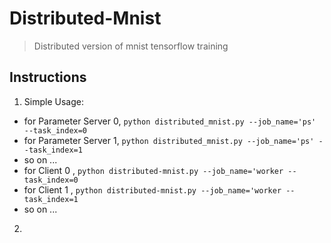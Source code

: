# Distributed-Mnist
> Distributed version of mnist tensorflow training

## Instructions
1. Simple Usage: 
 - for Parameter Server 0, ```python distributed_mnist.py --job_name='ps' --task_index=0```
 - for Parameter Server 1, ```python distributed_mnist.py --job_name='ps' --task_index=1```
 - so on ...
 - for Client 0          , ```python distributed-mnist.py --job_name='worker --task_index=0```
 - for Client 1          , ```python distributed-mnist.py --job_name='worker --task_index=1```
 - so on ...
2. 
